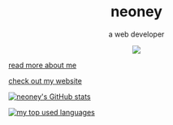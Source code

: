 <h1 align="center">neoney</h1>
<p align="center">a web developer</p>

<p align="center">
  <img src="https://komarev.com/ghpvc/?username=n3oney&color=f5bde6">
 </p>

[read more about me](https://me.neoney.dev)  

[check out my website](https://neoney.dev)  

[![neoney's GitHub stats](https://github-readme-stats-neoney.vercel.app/api?username=n3oney&show_icons=true&include_all_commits=true&theme=blue-green&count_private=true)](https://github.com/anuraghazra/github-readme-stats)

[![my top used languages](https://github-readme-stats-neoney.vercel.app/api/top-langs/?username=n3oney&theme=blue-green)](https://github.com/anuraghazra/github-readme-stats)
